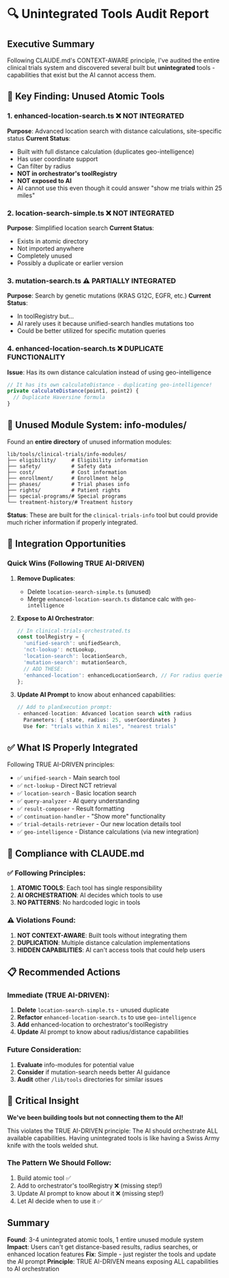 # 🔍 Unintegrated Tools Audit Report

## Executive Summary
Following CLAUDE.md's CONTEXT-AWARE principle, I've audited the entire clinical trials system and discovered several built but **unintegrated** tools - capabilities that exist but the AI cannot access them.

## 🚨 Key Finding: Unused Atomic Tools

### 1. **enhanced-location-search.ts** ❌ NOT INTEGRATED
**Purpose**: Advanced location search with distance calculations, site-specific status
**Current Status**: 
- Built with full distance calculation (duplicates geo-intelligence)
- Has user coordinate support
- Can filter by radius
- **NOT in orchestrator's toolRegistry**
- **NOT exposed to AI**
- AI cannot use this even though it could answer "show me trials within 25 miles"

### 2. **location-search-simple.ts** ❌ NOT INTEGRATED  
**Purpose**: Simplified location search
**Current Status**:
- Exists in atomic directory
- Not imported anywhere
- Completely unused
- Possibly a duplicate or earlier version

### 3. **mutation-search.ts** ⚠️ PARTIALLY INTEGRATED
**Purpose**: Search by genetic mutations (KRAS G12C, EGFR, etc.)
**Current Status**:
- In toolRegistry but...
- AI rarely uses it because unified-search handles mutations too
- Could be better utilized for specific mutation queries

### 4. **enhanced-location-search.ts** ❌ DUPLICATE FUNCTIONALITY
**Issue**: Has its own distance calculation instead of using geo-intelligence
```typescript
// It has its own calculateDistance - duplicating geo-intelligence!
private calculateDistance(point1, point2) { 
  // Duplicate Haversine formula
}
```

## 📁 Unused Module System: info-modules/

Found an **entire directory** of unused information modules:
```
lib/tools/clinical-trials/info-modules/
├── eligibility/     # Eligibility information
├── safety/          # Safety data
├── cost/            # Cost information
├── enrollment/      # Enrollment help
├── phases/          # Trial phases info
├── rights/          # Patient rights
├── special-programs/# Special programs
└── treatment-history/# Treatment history
```

**Status**: These are built for the `clinical-trials-info` tool but could provide much richer information if properly integrated.

## 🔧 Integration Opportunities

### Quick Wins (Following TRUE AI-DRIVEN)

1. **Remove Duplicates**:
   - Delete `location-search-simple.ts` (unused)
   - Merge `enhanced-location-search.ts` distance calc with `geo-intelligence`

2. **Expose to AI Orchestrator**:
   ```typescript
   // In clinical-trials-orchestrated.ts
   const toolRegistry = {
     'unified-search': unifiedSearch,
     'nct-lookup': nctLookup,
     'location-search': locationSearch,
     'mutation-search': mutationSearch,
     // ADD THESE:
     'enhanced-location': enhancedLocationSearch, // For radius queries
   };
   ```

3. **Update AI Prompt** to know about enhanced capabilities:
   ```typescript
   // Add to planExecution prompt:
   - enhanced-location: Advanced location search with radius
     Parameters: { state, radius: 25, userCoordinates }
     Use for: "trials within X miles", "nearest trials"
   ```

## ✅ What IS Properly Integrated

Following TRUE AI-DRIVEN principles:
- ✅ `unified-search` - Main search tool
- ✅ `nct-lookup` - Direct NCT retrieval  
- ✅ `location-search` - Basic location search
- ✅ `query-analyzer` - AI query understanding
- ✅ `result-composer` - Result formatting
- ✅ `continuation-handler` - "Show more" functionality
- ✅ `trial-details-retriever` - Our new location details tool
- ✅ `geo-intelligence` - Distance calculations (via new integration)

## 🎯 Compliance with CLAUDE.md

### ✅ Following Principles:
1. **ATOMIC TOOLS**: Each tool has single responsibility
2. **AI ORCHESTRATION**: AI decides which tools to use
3. **NO PATTERNS**: No hardcoded logic in tools

### ⚠️ Violations Found:
1. **NOT CONTEXT-AWARE**: Built tools without integrating them
2. **DUPLICATION**: Multiple distance calculation implementations
3. **HIDDEN CAPABILITIES**: AI can't access tools that could help users

## 📋 Recommended Actions

### Immediate (TRUE AI-DRIVEN):
1. **Delete** `location-search-simple.ts` - unused duplicate
2. **Refactor** `enhanced-location-search.ts` to use `geo-intelligence`
3. **Add** enhanced-location to orchestrator's toolRegistry
4. **Update** AI prompt to know about radius/distance capabilities

### Future Consideration:
1. **Evaluate** info-modules for potential value
2. **Consider** if mutation-search needs better AI guidance
3. **Audit** other `/lib/tools` directories for similar issues

## 🚨 Critical Insight

**We've been building tools but not connecting them to the AI!**

This violates the TRUE AI-DRIVEN principle: The AI should orchestrate ALL available capabilities. Having unintegrated tools is like having a Swiss Army knife with the tools welded shut.

### The Pattern We Should Follow:
1. Build atomic tool ✅
2. Add to orchestrator's toolRegistry ❌ (missing step!)
3. Update AI prompt to know about it ❌ (missing step!)
4. Let AI decide when to use it ✅

## Summary

**Found**: 3-4 unintegrated atomic tools, 1 entire unused module system
**Impact**: Users can't get distance-based results, radius searches, or enhanced location features
**Fix**: Simple - just register the tools and update the AI prompt
**Principle**: TRUE AI-DRIVEN means exposing ALL capabilities to AI orchestration